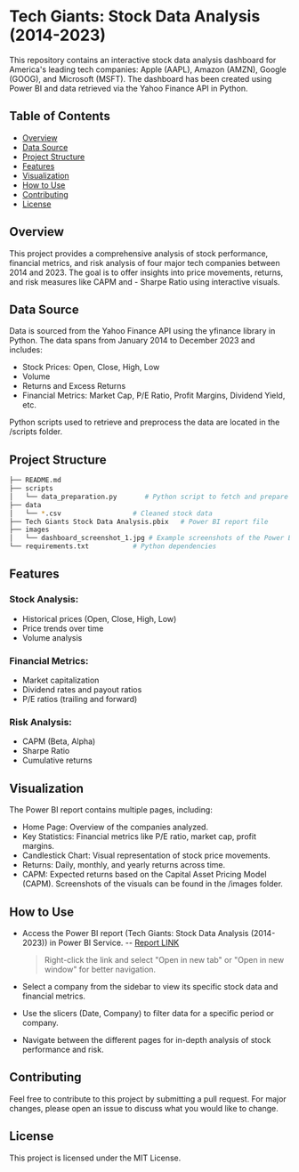 # Tech Giants: Stock Data Analysis (2014-2023)
This repository contains an interactive stock data analysis dashboard for America's leading tech companies: Apple (AAPL), Amazon (AMZN), Google (GOOG), and Microsoft (MSFT). The dashboard has been created using Power BI and data retrieved via the Yahoo Finance API in Python.

## Table of Contents
- [Overview](#overview)
- [Data Source](#data-source)
- [Project Structure](#project-Structure)
- [Features](#features)
- [Visualization](#visualization)
- [How to Use](#how-to-Use)
- [Contributing](#contributing)
- [License](#license)

## Overview
This project provides a comprehensive analysis of stock performance, financial metrics, and risk analysis of four major tech companies between 2014 and 2023. The goal is to offer insights into price movements, returns, and risk measures like CAPM and - Sharpe Ratio using interactive visuals.

## Data Source
Data is sourced from the Yahoo Finance API using the yfinance library in Python.
The data spans from January 2014 to December 2023 and includes:
- Stock Prices: Open, Close, High, Low
- Volume
- Returns and Excess Returns
- Financial Metrics: Market Cap, P/E Ratio, Profit Margins, Dividend Yield, etc.

Python scripts used to retrieve and preprocess the data are located in the /scripts folder.

## Project Structure
```bash
├── README.md
├── scripts
│   └── data_preparation.py       # Python script to fetch and prepare stock data from Yahoo Finance
├── data
│   └── *.csv                  # Cleaned stock data
├── Tech Giants Stock Data Analysis.pbix   # Power BI report file
├── images
│   └── dashboard_screenshot_1.jpg # Example screenshots of the Power BI dashboard
└── requirements.txt           # Python dependencies
```

## Features
### Stock Analysis:
- Historical prices (Open, Close, High, Low)
- Price trends over time
- Volume analysis

### Financial Metrics:
- Market capitalization
- Dividend rates and payout ratios
- P/E ratios (trailing and forward)

### Risk Analysis:
- CAPM (Beta, Alpha)
- Sharpe Ratio
- Cumulative returns

## Visualization
The Power BI report contains multiple pages, including:
- Home Page: Overview of the companies analyzed.
- Key Statistics: Financial metrics like P/E ratio, market cap, profit margins.
- Candlestick Chart: Visual representation of stock price movements.
- Returns: Daily, monthly, and yearly returns across time.
- CAPM: Expected returns based on the Capital Asset Pricing Model (CAPM).
Screenshots of the visuals can be found in the /images folder.

## How to Use
- Access the Power BI report (Tech Giants: Stock Data Analysis (2014-2023)) in Power BI Service.
  -- [Report LINK](https://tinyurl.com/4k3pnc9a)
  > Right-click the link and select "Open in new tab" or "Open in new window" for better navigation.
  
- Select a company from the sidebar to view its specific stock data and financial metrics.
- Use the slicers (Date, Company) to filter data for a specific period or company.
- Navigate between the different pages for in-depth analysis of stock performance and risk.




## Contributing
Feel free to contribute to this project by submitting a pull request. For major changes, please open an issue to discuss what you would like to change.

## License
This project is licensed under the MIT License.
